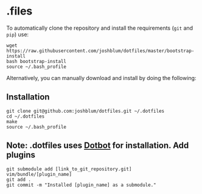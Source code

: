 .files
========

To automatically clone the repository and install the requirements (`git` and `pip`) use:

    wget https://raw.githubusercontent.com/joshblum/dotfiles/master/bootstrap-install
    bash bootstrap-install
    source ~/.bash_profile

Alternatively, you can manually download and install by doing the following:

Installation
--------

    git clone git@github.com:joshblum/dotfiles.git ~/.dotfiles
    cd ~/.dotfiles
    make
    source ~/.bash_profile


Note: .dotfiles uses [Dotbot](https://github.com/anishathalye/dotbot) for installation.
Add plugins
--------

    git submodule add [link_to_git_repository.git] vim/bundle/[plugin_name]
    git add .
    git commit -m "Installed [plugin_name] as a submodule."
